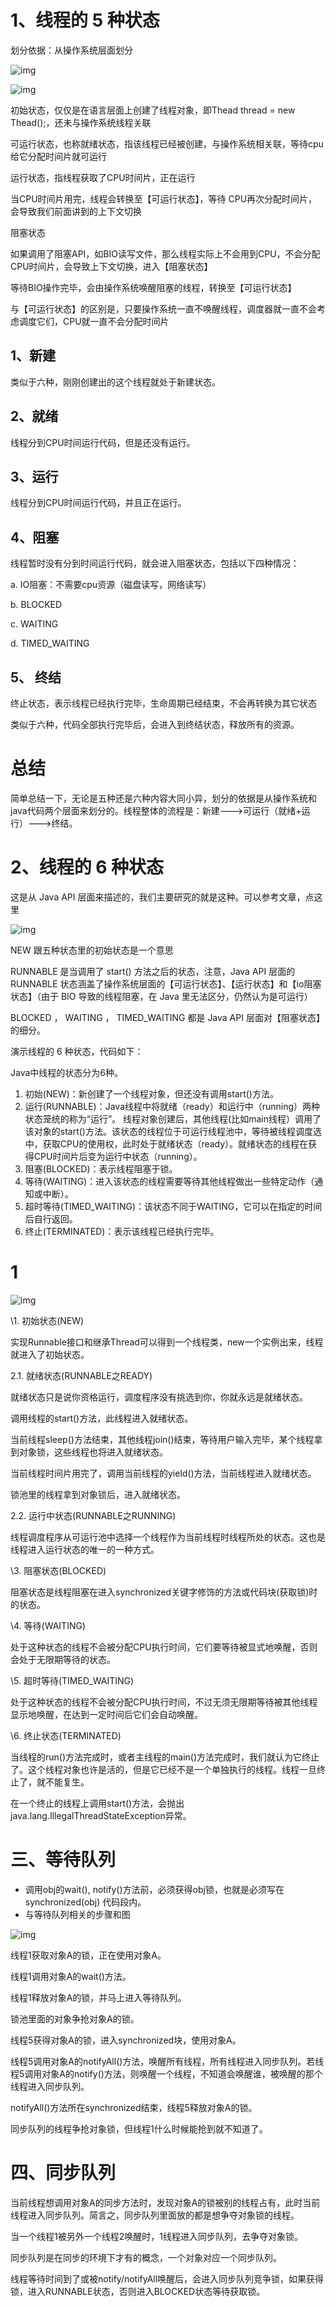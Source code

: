 # 1、线程的 5 种状态

划分依据：从操作系统层面划分

![img](https://xue-online.oss-cn-hangzhou.aliyuncs.com/uPic/20220831/1661948883_QSFcYW.png)

![img](https://xue-online.oss-cn-hangzhou.aliyuncs.com/uPic/20220831/1661948884_zOyNxq.png)



初始状态，仅仅是在语言层面上创建了线程对象，即Thead thread = new Thead();，还未与操作系统线程关联

可运行状态，也称就绪状态，指该线程已经被创建，与操作系统相关联，等待cpu给它分配时间片就可运行

运行状态，指线程获取了CPU时间片，正在运行

当CPU时间片用完，线程会转换至【可运行状态】，等待 CPU再次分配时间片，会导致我们前面讲到的上下文切换

阻塞状态

如果调用了阻塞API，如BIO读写文件，那么线程实际上不会用到CPU，不会分配CPU时间片，会导致上下文切换，进入【阻塞状态】

等待BIO操作完毕，会由操作系统唤醒阻塞的线程，转换至【可运行状态】

与【可运行状态】的区别是，只要操作系统一直不唤醒线程，调度器就一直不会考虑调度它们，CPU就一直不会分配时间片





## 1、新建 

类似于六种，刚刚创建出的这个线程就处于新建状态。

## 2、就绪 

线程分到CPU时间运行代码，但是还没有运行。

## 3、运行 

 线程分到CPU时间运行代码，并且正在运行。

##  4、阻塞 

线程暂时没有分到时间运行代码，就会进入阻塞状态，包括以下四种情况：

 a. IO阻塞：不需要cpu资源（磁盘读写，网络读写）

 b. BLOCKED

 c. WAITING

 d. TIMED_WAITING

## 5、 终结 

终止状态，表示线程已经执行完毕，生命周期已经结束，不会再转换为其它状态

 类似于六种，代码全部执行完毕后，会进入到终结状态，释放所有的资源。



 



# 总结

简单总结一下，无论是五种还是六种内容大同小异，划分的依据是从操作系统和java代码两个层面来划分的。线程整体的流程是：新建--->可运行（就绪+运行）--->终结。



# 2、线程的 6 种状态



这是从 Java API 层面来描述的，我们主要研究的就是这种。可以参考文章，点这里

![img](https://xue-online.oss-cn-hangzhou.aliyuncs.com/uPic/20220831/1661948884_YqI1zq.png)



NEW 跟五种状态里的初始状态是一个意思

RUNNABLE 是当调用了 start() 方法之后的状态，注意，Java API 层面的 RUNNABLE 状态涵盖了操作系统层面的【可运行状态】、【运行状态】和【io阻塞状态】（由于 BIO 导致的线程阻塞，在 Java 里无法区分，仍然认为是可运行）

BLOCKED ， WAITING ， TIMED_WAITING 都是 Java API 层面对【阻塞状态】的细分。

演示线程的 6 种状态，代码如下：





Java中线程的状态分为6种。



1. 初始(NEW)：新创建了一个线程对象，但还没有调用start()方法。
2. 运行(RUNNABLE)：Java线程中将就绪（ready）和运行中（running）两种状态笼统的称为“运行”。
   线程对象创建后，其他线程(比如main线程）调用了该对象的start()方法。该状态的线程位于可运行线程池中，等待被线程调度选中，获取CPU的使用权，此时处于就绪状态（ready）。就绪状态的线程在获得CPU时间片后变为运行中状态（running）。
3. 阻塞(BLOCKED)：表示线程阻塞于锁。
4. 等待(WAITING)：进入该状态的线程需要等待其他线程做出一些特定动作（通知或中断）。
5. 超时等待(TIMED_WAITING)：该状态不同于WAITING，它可以在指定的时间后自行返回。
6. 终止(TERMINATED)：表示该线程已经执行完毕。



# 1

![img](https://xue-online.oss-cn-hangzhou.aliyuncs.com/uPic/20220831/1661948884_b02Ovy.png)

\1. 初始状态(NEW)

实现Runnable接口和继承Thread可以得到一个线程类，new一个实例出来，线程就进入了初始状态。



2.1. 就绪状态(RUNNABLE之READY)

就绪状态只是说你资格运行，调度程序没有挑选到你，你就永远是就绪状态。

调用线程的start()方法，此线程进入就绪状态。

当前线程sleep()方法结束，其他线程join()结束，等待用户输入完毕，某个线程拿到对象锁，这些线程也将进入就绪状态。

当前线程时间片用完了，调用当前线程的yield()方法，当前线程进入就绪状态。

锁池里的线程拿到对象锁后，进入就绪状态。

2.2. 运行中状态(RUNNABLE之RUNNING)

线程调度程序从可运行池中选择一个线程作为当前线程时线程所处的状态。这也是线程进入运行状态的唯一的一种方式。



\3. 阻塞状态(BLOCKED)

阻塞状态是线程阻塞在进入synchronized关键字修饰的方法或代码块(获取锁)时的状态。



\4. 等待(WAITING)

处于这种状态的线程不会被分配CPU执行时间，它们要等待被显式地唤醒，否则会处于无限期等待的状态。



\5. 超时等待(TIMED_WAITING)

处于这种状态的线程不会被分配CPU执行时间，不过无须无限期等待被其他线程显示地唤醒，在达到一定时间后它们会自动唤醒。



\6. 终止状态(TERMINATED)

当线程的run()方法完成时，或者主线程的main()方法完成时，我们就认为它终止了。这个线程对象也许是活的，但是它已经不是一个单独执行的线程。线程一旦终止了，就不能复生。

在一个终止的线程上调用start()方法，会抛出java.lang.IllegalThreadStateException异常。



# 三、等待队列

- 调用obj的wait(), notify()方法前，必须获得obj锁，也就是必须写在synchronized(obj) 代码段内。
- 与等待队列相关的步骤和图

![img](https://xue-online.oss-cn-hangzhou.aliyuncs.com/uPic/20220831/1661948885_mZUHMe.png)

线程1获取对象A的锁，正在使用对象A。

线程1调用对象A的wait()方法。

线程1释放对象A的锁，并马上进入等待队列。

锁池里面的对象争抢对象A的锁。

线程5获得对象A的锁，进入synchronized块，使用对象A。

线程5调用对象A的notifyAll()方法，唤醒所有线程，所有线程进入同步队列。若线程5调用对象A的notify()方法，则唤醒一个线程，不知道会唤醒谁，被唤醒的那个线程进入同步队列。

notifyAll()方法所在synchronized结束，线程5释放对象A的锁。

同步队列的线程争抢对象锁，但线程1什么时候能抢到就不知道了。 

# 四、同步队列

当前线程想调用对象A的同步方法时，发现对象A的锁被别的线程占有，此时当前线程进入同步队列。简言之，同步队列里面放的都是想争夺对象锁的线程。

当一个线程1被另外一个线程2唤醒时，1线程进入同步队列，去争夺对象锁。

同步队列是在同步的环境下才有的概念，一个对象对应一个同步队列。

线程等待时间到了或被notify/notifyAll唤醒后，会进入同步队列竞争锁，如果获得锁，进入RUNNABLE状态，否则进入BLOCKED状态等待获取锁。